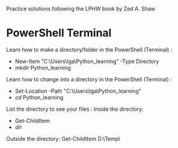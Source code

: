 Practice solutions following the LPHW book by Zed A. Shaw



# PowerShell Terminal

Learn how to make a directory/folder in the PowerShell (Terminal) :
  - New-Item "C:\Users\lga\Python_learning" -Type Directory
  - *mkdir* Python_learning

Learn how to change into a directory in the PowerShell (Terminal) :
  - Set-Location -Path "C:\Users\lga\Python_learning"
  - *cd* Python_learning

List the directory to see your files :
  Inside the directory: 
  - Get-ChildItem 
  - *dir*

  Outside the directory: 
    Get-ChildItem D:\Temp\
